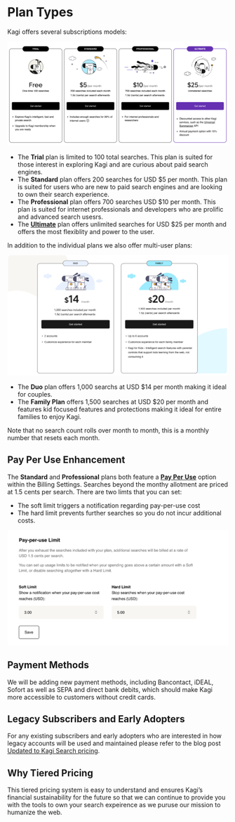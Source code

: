 # Plan Types

Kagi offers several subscriptions models:

![New Plans](media/new_plans.png)

* The **Trial** plan is limited to 100 total searches. This plan is suited for those interest in exploring Kagi and are curious about paid search engines.  
* The **Standard** plan offers 200 searches for USD $5 per month. This plan is suited for users who are new to paid search engines and are looking to own their search experience. 
* The **Professional** plan offers 700 searches USD $10 per month. This plan is suited for internet professionals and developers who are prolific and advanced search usesrs. 
* The [**Ultimate**](./plans/ultimate-plan.md) plan offers unlimited searches for USD $25 per month and offers the most flexiblity and power to the user. 

In addition to the individual plans we also offer multi-user plans:

![Bundled Plans](media/bundled_plans.png)

* The **Duo** plan offers 1,000 searchs at USD $14 per month making it ideal for couples.
* The **Family Plan** offers 1,500 searches at USD $20 per month and features kid focused features and protections making it ideal for entire families to enjoy Kagi. 

Note that no search count rolls over month to month, this is a monthly number that resets each month. 

## Pay Per Use Enhancement 
The **Standard** and **Professional** plans both feature a [**Pay Per Use**](https://kagi.com/settings?p=billing) option within the Billing Settings. Searches beyond the monthy allotment are priced at 1.5 cents per search. There are two limts that you can set:
* The soft limit triggers a notification regarding pay-per-use cost
* The hard limit prevents further searches so you do not incur additional costs. 

![Pay Per Use](media/pay_per_use.png)

## Payment Methods
We will be adding new payment methods, including Bancontact, iDEAL, Sofort as well as SEPA and direct bank debits, which should make Kagi more accessible to customers without credit cards.

## Legacy Subscribers and Early Adopters 
For any existing subscribers and early adopters who are interested in how legacy accounts will be used and maintained please refer to the blog post [Updated to Kagi Search pricing](https://blog.kagi.com/update-kagi-search-pricing).

## Why Tiered Pricing
This tiered pricing system is easy to understand and ensures Kagi’s financial sustainability for the future so that we can continue to provide you with the tools to own your search expeirence as we puruse our mission to humanize the web. 